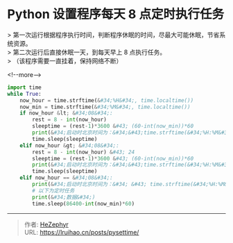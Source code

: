 # Python 设置程序每天 8 点定时执行任务


&gt; 第一次运行根据程序执行时间，判断程序休眠的时间，尽最大可能休眠，节省系统资源。  
&gt; 第二次运行后直接休眠一天，到每天早上 8 点执行任务。  
&gt; （该程序需要一直挂着，保持网络不断）

&lt;!--more--&gt;

```python
import time
while True:
    now_hour = time.strftime(&#34;%H&#34;, time.localtime())
    now_min = time.strftime(&#34;%M&#34;, time.localtime())
    if now_hour &lt; &#34;08&#34;:
        rest = 8 - int(now_hour)
        sleeptime = (rest-1)*3600 &#43; (60-int(now_min))*60
        print(&#34;启动时北京时间为：&#34;&#43;time.strftime(&#34;%H:%M&#34;, time.localtime()),&#34;\t 软件将在&#34;,rest-1,&#34;小时&#34;,int((sleeptime-(rest-1)*3600)/60),&#34;分钟后发送数据&#34;)
        time.sleep(sleeptime)
    elif now_hour &gt; &#34;08&#34;:
        rest = 8 - int(now_hour) &#43; 24
        sleeptime = (rest-1)*3600 &#43; (60-int(now_min))*60
        print(&#34;启动时北京时间为：&#34;&#43;time.strftime(&#34;%H:%M&#34;, time.localtime()),&#34;\t 软件将在&#34;,rest-1,&#34;小时&#34;,int((sleeptime-(rest-1)*3600)/60),&#34;分钟后发送数据&#34;)
        time.sleep(sleeptime)
    elif now_hour == &#34;08&#34;:
        print(&#34;启动时北京时间为：&#34; &#43; time.strftime(&#34;%H:%M&#34;, time.localtime()), &#34;\t 软件将在每天 8 点发送数据！&#34;)
        # 以下为定时任务
        print(&#34;数据&#34;)
        time.sleep(86400-int(now_min)*60)
```


---

> 作者: [HeZephyr](https://github.com/HeZephyr)  
> URL: https://lruihao.cn/posts/pysettime/  

